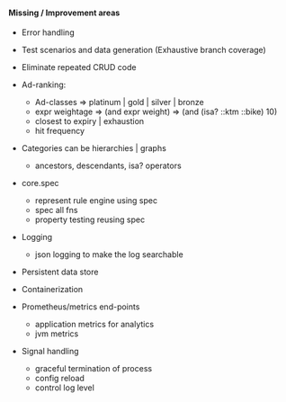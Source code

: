 #### Missing / Improvement areas

* Error handling

* Test scenarios and data generation (Exhaustive branch coverage)

* Eliminate repeated CRUD code

* Ad-ranking:
  - Ad-classes => platinum | gold | silver | bronze
  - expr weightage => (and expr weight) => (and (isa? ::ktm ::bike) 10)
  - closest to expiry | exhaustion
  - hit frequency

* Categories can be hierarchies | graphs
  - ancestors, descendants, isa? operators

* core.spec
  - represent rule engine using spec
  - spec all fns
  - property testing reusing spec

* Logging
  - json logging to make the log searchable

* Persistent data store

* Containerization

* Prometheus/metrics end-points
  - application metrics for analytics
  - jvm metrics

* Signal handling
  - graceful termination of process
  - config reload
  - control log level
